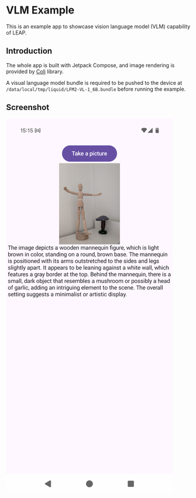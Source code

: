 VLM Example
===
This is an example app to showcase vision language model (VLM) capability of LEAP. 

## Introduction
The whole app is built with Jetpack Compose, and image rendering is provided by [Coli](https://coil-kt.github.io/coil/) library.

A visual language model bundle is required to be pushed to the device at `/data/local/tmp/liquid/LFM2-VL-1_6B.bundle` before running the example.

## Screenshot
![VLM Example app](docs/vlm_example.png)
